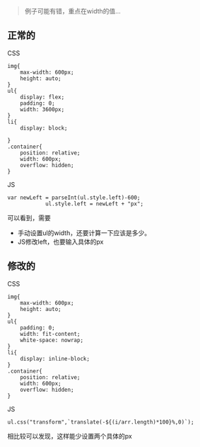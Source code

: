 [mTime]:#(1535269645615)
<!---
看到教程里有好多地方都要设定具体的px，我比较喜欢自适应，就想尽量改成自适应或者百分比。
这样改动的时候可以少改一些数字。
--->
> 例子可能有错，重点在width的值...
## 正常的
CSS
```
img{
    max-width: 600px;
    height: auto;
}
ul{
    display: flex;
    padding: 0;
    width: 3600px;
}
li{
    display: block;

}
.container{
    position: relative;
    width: 600px;
    overflow: hidden;
}
```
JS
```
var newLeft = parseInt(ul.style.left)-600;
            ul.style.left = newLeft + "px";
```
可以看到，需要

* 手动设置ul的width，还要计算一下应该是多少。  
* JS修改left，也要输入具体的px
## 修改的
CSS
```
img{
    max-width: 600px;
    height: auto;
}
ul{
    padding: 0;
    width: fit-content;
    white-space: nowrap;
}
li{
    display: inline-block;
}
.container{
    position: relative;
    width: 600px;
    overflow: hidden;
}
```
JS
```
ul.css("transform",`translate(-${(i/arr.length)*100}%,0)`);
```
相比较可以发现，这样能少设置两个具体的px